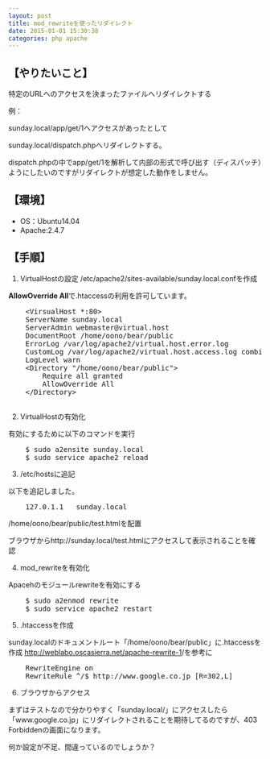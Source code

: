 ```yaml
---
layout: post
title: mod_rewriteを使ったリダイレクト
date: 2015-01-01 15:30:38
categories: php apache
---
```

<h2>【やりたいこと】</h2>

<p>特定のURLへのアクセスを決まったファイルへリダイレクトする</p>

<p>例：</p>

<p>sunday.local/app/get/1へアクセスがあったとして</p>

<p>sunday.local/dispatch.phpへリダイレクトする。</p>

<p>dispatch.phpの中でapp/get/1を解析して内部の形式で呼び出す（ディスパッチ）ようにしたいのですがリダイレクトが想定した動作をしません。</p>

<h2>【環境】</h2>

<ul>
<li>OS：Ubuntu14.04 </li>
<li>Apache:2.4.7</li>
</ul>

<h2>【手順】</h2>

<ol>
<li>VirtualHostの設定
/etc/apache2/sites-available/sunday.local.confを作成</li>
</ol>

<p><strong>AllowOverride All</strong>で.htaccessの利用を許可しています。</p>

<pre>
    &lt;VirsualHost *:80&gt;
    ServerName sunday.local
    ServerAdmin webmaster@virtual.host
    DocumentRoot /home/oono/bear/public
    ErrorLog /var/log/apache2/virtual.host.error.log
    CustomLog /var/log/apache2/virtual.host.access.log combined
    LogLevel warn
    &lt;Directory "/home/oono/bear/public"&gt;
        Require all granted
        AllowOverride All
    &lt;/Directory&gt;

</pre>

<ol start="2">
<li>VirtualHostの有効化</li>
</ol>

<p>有効にするために以下のコマンドを実行</p>

<pre>
    $ sudo a2ensite sunday.local
    $ sudo service apache2 reload
</pre>

<ol start="3">
<li>/etc/hostsに追記</li>
</ol>

<p>以下を追記しました。</p>

<pre>
    127.0.1.1   sunday.local
</pre>

<p>/home/oono/bear/public/test.htmlを配置</p>

<p>ブラウザからhttp://sunday.local/test.htmlにアクセスして表示されることを確認</p>

<ol start="4">
<li>mod_rewriteを有効化</li>
</ol>

<p>Apacehのモジュールrewriteを有効にする</p>

<pre>
    $ sudo a2enmod rewrite
    $ sudo service apache2 restart
</pre>

<ol start="5">
<li>.htaccessを作成</li>
</ol>

<p>sunday.localのドキュメントルート「/home/oono/bear/public」に.htaccessを作成
<a href="http://weblabo.oscasierra.net/apache-rewrite-1" rel="nofollow">http://weblabo.oscasierra.net/apache-rewrite-1</a>/を参考に</p>

<pre>
    RewriteEngine on
    RewriteRule ^/$ http://www.google.co.jp [R=302,L]
</pre>

<ol start="6">
<li>ブラウザからアクセス</li>
</ol>

<p>まずはテストなので分かりやすく「sunday.local/」にアクセスしたら「www.google.co.jp」にリダイレクトされることを期待してるのですが、403 Forbiddenの画面になります。</p>

<p>何か設定が不足、間違っているのでしょうか？</p>
